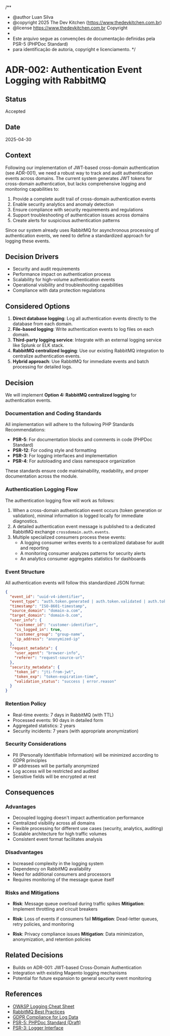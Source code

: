/**
 * @author      Luan Silva
 * @copyright   2025 The Dev Kitchen (https://www.thedevkitchen.com.br)
 * @license     https://www.thedevkitchen.com.br  Copyright
 *
 * Este arquivo segue as convenções de documentação definidas pela PSR-5 (PHPDoc Standard)
 * para identificação de autoria, copyright e licenciamento.
 */

# ADR-002: Authentication Event Logging with RabbitMQ

## Status
Accepted

## Date
2025-04-30

## Context
Following our implementation of JWT-based cross-domain authentication (see ADR-001), we need a robust way to track and audit authentication events across domains. The current system generates JWT tokens for cross-domain authentication, but lacks comprehensive logging and monitoring capabilities to:

1. Provide a complete audit trail of cross-domain authentication events
2. Enable security analytics and anomaly detection
3. Ensure compliance with security requirements and regulations
4. Support troubleshooting of authentication issues across domains
5. Create alerts for suspicious authentication patterns

Since our system already uses RabbitMQ for asynchronous processing of authentication events, we need to define a standardized approach for logging these events.

## Decision Drivers
* Security and audit requirements
* Performance impact on authentication process
* Scalability for high-volume authentication events
* Operational visibility and troubleshooting capabilities
* Compliance with data protection regulations

## Considered Options
1. **Direct database logging**: Log all authentication events directly to the database from each domain.
2. **File-based logging**: Write authentication events to log files on each domain.
3. **Third-party logging service**: Integrate with an external logging service like Splunk or ELK stack.
4. **RabbitMQ centralized logging**: Use our existing RabbitMQ integration to centralize authentication events.
5. **Hybrid approach**: Use RabbitMQ for immediate events and batch processing for detailed logs.

## Decision
We will implement **Option 4: RabbitMQ centralized logging** for authentication events.

### Documentation and Coding Standards
All implementation will adhere to the following PHP Standards Recommendations:
- **PSR-5**: For documentation blocks and comments in code (PHPDoc Standard)
- **PSR-12**: For coding style and formatting
- **PSR-3**: For logging interfaces and implementation
- **PSR-4**: For autoloading and class namespace organization

These standards ensure code maintainability, readability, and proper documentation across the module.

### Authentication Logging Flow
The authentication logging flow will work as follows:

1. When a cross-domain authentication event occurs (token generation or validation), minimal information is logged locally for immediate diagnostics.
2. A detailed authentication event message is published to a dedicated RabbitMQ exchange `crossdomain.auth.events`.
3. Multiple specialized consumers process these events:
   - A logging consumer writes events to a centralized database for audit and reporting
   - A monitoring consumer analyzes patterns for security alerts
   - An analytics consumer aggregates statistics for dashboards

### Event Structure
All authentication events will follow this standardized JSON format:
```json
{
  "event_id": "uuid-v4-identifier",
  "event_type": "auth.token.generated | auth.token.validated | auth.token.rejected",
  "timestamp": "ISO-8601-timestamp",
  "source_domain": "domain-a.com",
  "target_domain": "domain-b.com",
  "user_info": {
    "customer_id": "customer-identifier",
    "is_logged_in": true,
    "customer_group": "group-name",
    "ip_address": "anonymized-ip"
  },
  "request_metadata": {
    "user_agent": "browser-info",
    "referer": "request-source-url"
  },
  "security_metadata": {
    "token_id": "jti-from-jwt",
    "token_exp": "token-expiration-time",
    "validation_status": "success | error.reason"
  }
}
```

### Retention Policy
- Real-time events: 7 days in RabbitMQ (with TTL)
- Processed events: 90 days in detailed form
- Aggregated statistics: 2 years
- Security incidents: 7 years (with appropriate anonymization)

### Security Considerations
- PII (Personally Identifiable Information) will be minimized according to GDPR principles
- IP addresses will be partially anonymized
- Log access will be restricted and audited
- Sensitive fields will be encrypted at rest

## Consequences

### Advantages
- Decoupled logging doesn't impact authentication performance
- Centralized visibility across all domains
- Flexible processing for different use cases (security, analytics, auditing)
- Scalable architecture for high traffic volumes
- Consistent event format facilitates analysis

### Disadvantages
- Increased complexity in the logging system
- Dependency on RabbitMQ availability
- Need for additional consumers and processors
- Requires monitoring of the message queue itself

### Risks and Mitigations
- **Risk**: Message queue overload during traffic spikes
  **Mitigation**: Implement throttling and circuit breakers

- **Risk**: Loss of events if consumers fail
  **Mitigation**: Dead-letter queues, retry policies, and monitoring

- **Risk**: Privacy compliance issues
  **Mitigation**: Data minimization, anonymization, and retention policies

## Related Decisions
- Builds on ADR-001: JWT-based Cross-Domain Authentication
- Integration with existing Magento logging mechanisms
- Potential for future expansion to general security event monitoring

## References
- [OWASP Logging Cheat Sheet](https://cheatsheetseries.owasp.org/cheatsheets/Logging_Cheat_Sheet.html)
- [RabbitMQ Best Practices](https://www.cloudamqp.com/blog/part1-rabbitmq-best-practice.html)
- [GDPR Compliance for Log Data](https://www.privacypolicies.com/blog/gdpr-compliance-log-files/)
- [PSR-5: PHPDoc Standard (Draft)](https://github.com/php-fig/fig-standards/blob/master/proposed/phpdoc.md)
- [PSR-3: Logger Interface](https://www.php-fig.org/psr/psr-3/)